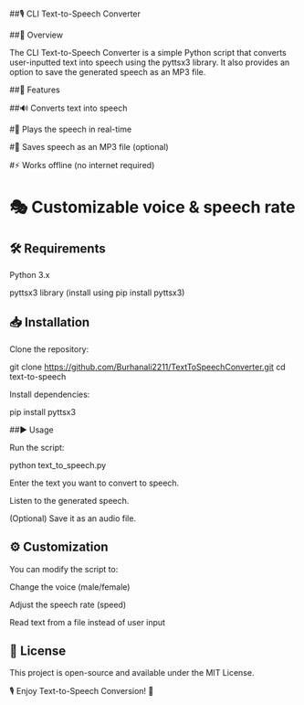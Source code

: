 ##🎙️ CLI Text-to-Speech Converter

##📌 Overview

The CLI Text-to-Speech Converter is a simple Python script that converts user-inputted text into speech using the pyttsx3 library. It also provides an option to save the generated speech as an MP3 file.

##🚀 Features

##🔊 Converts text into speech

#🎤 Plays the speech in real-time

#💾 Saves speech as an MP3 file (optional)

#⚡ Works offline (no internet required)

# 🎭 Customizable voice & speech rate

## 🛠️ Requirements

Python 3.x

pyttsx3 library (install using pip install pyttsx3)

## 📥 Installation

Clone the repository:

git clone https://github.com/Burhanali2211/TextToSpeechConverter.git
cd text-to-speech

Install dependencies:

pip install pyttsx3

##▶️ Usage

Run the script:

python text_to_speech.py

Enter the text you want to convert to speech.

Listen to the generated speech.

(Optional) Save it as an audio file.

## ⚙️ Customization

You can modify the script to:

Change the voice (male/female)

Adjust the speech rate (speed)

Read text from a file instead of user input

## 📜 License

This project is open-source and available under the MIT License.

🎙️ Enjoy Text-to-Speech Conversion! 🚀

